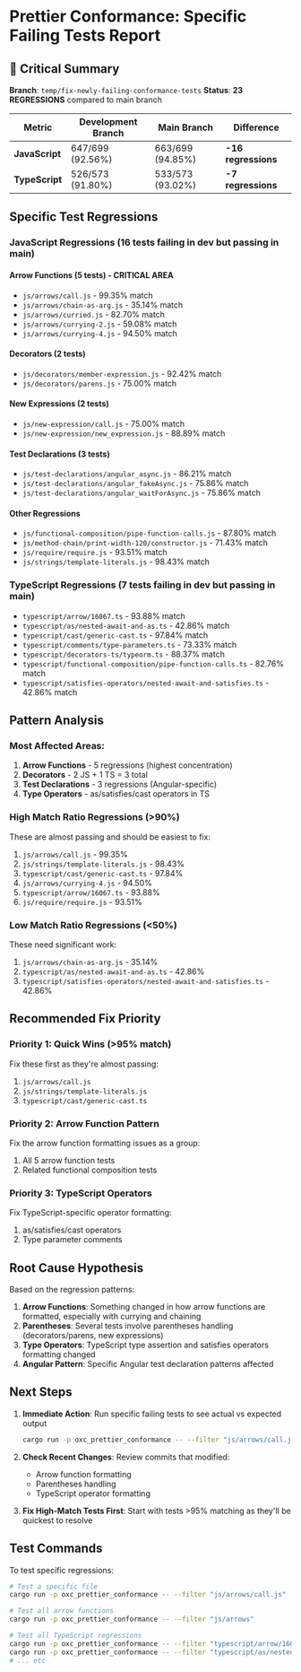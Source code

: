 # Prettier Conformance: Specific Failing Tests Report

## 🚨 Critical Summary

**Branch**: `temp/fix-newly-failing-conformance-tests`
**Status**: **23 REGRESSIONS** compared to main branch

| Metric         | Development Branch | Main Branch      | Difference          |
| -------------- | ------------------ | ---------------- | ------------------- |
| **JavaScript** | 647/699 (92.56%)   | 663/699 (94.85%) | **-16 regressions** |
| **TypeScript** | 526/573 (91.80%)   | 533/573 (93.02%) | **-7 regressions**  |

## Specific Test Regressions

### JavaScript Regressions (16 tests failing in dev but passing in main)

#### Arrow Functions (5 tests) - **CRITICAL AREA**

- `js/arrows/call.js` - 99.35% match
- `js/arrows/chain-as-arg.js` - 35.14% match
- `js/arrows/curried.js` - 82.70% match
- `js/arrows/currying-2.js` - 59.08% match
- `js/arrows/currying-4.js` - 94.50% match

#### Decorators (2 tests)

- `js/decorators/member-expression.js` - 92.42% match
- `js/decorators/parens.js` - 75.00% match

#### New Expressions (2 tests)

- `js/new-expression/call.js` - 75.00% match
- `js/new-expression/new_expression.js` - 88.89% match

#### Test Declarations (3 tests)

- `js/test-declarations/angular_async.js` - 86.21% match
- `js/test-declarations/angular_fakeAsync.js` - 75.86% match
- `js/test-declarations/angular_waitForAsync.js` - 75.86% match

#### Other Regressions

- `js/functional-composition/pipe-function-calls.js` - 87.80% match
- `js/method-chain/print-width-120/constructor.js` - 71.43% match
- `js/require/require.js` - 93.51% match
- `js/strings/template-literals.js` - 98.43% match

### TypeScript Regressions (7 tests failing in dev but passing in main)

- `typescript/arrow/16067.ts` - 93.88% match
- `typescript/as/nested-await-and-as.ts` - 42.86% match
- `typescript/cast/generic-cast.ts` - 97.84% match
- `typescript/comments/type-parameters.ts` - 73.33% match
- `typescript/decorators-ts/typeorm.ts` - 88.37% match
- `typescript/functional-composition/pipe-function-calls.ts` - 82.76% match
- `typescript/satisfies-operators/nested-await-and-satisfies.ts` - 42.86% match

## Pattern Analysis

### Most Affected Areas:

1. **Arrow Functions** - 5 regressions (highest concentration)
2. **Decorators** - 2 JS + 1 TS = 3 total
3. **Test Declarations** - 3 regressions (Angular-specific)
4. **Type Operators** - as/satisfies/cast operators in TS

### High Match Ratio Regressions (>90%)

These are almost passing and should be easiest to fix:

1. `js/arrows/call.js` - 99.35%
2. `js/strings/template-literals.js` - 98.43%
3. `typescript/cast/generic-cast.ts` - 97.84%
4. `js/arrows/currying-4.js` - 94.50%
5. `typescript/arrow/16067.ts` - 93.88%
6. `js/require/require.js` - 93.51%

### Low Match Ratio Regressions (<50%)

These need significant work:

1. `js/arrows/chain-as-arg.js` - 35.14%
2. `typescript/as/nested-await-and-as.ts` - 42.86%
3. `typescript/satisfies-operators/nested-await-and-satisfies.ts` - 42.86%

## Recommended Fix Priority

### Priority 1: Quick Wins (>95% match)

Fix these first as they're almost passing:

1. `js/arrows/call.js`
2. `js/strings/template-literals.js`
3. `typescript/cast/generic-cast.ts`

### Priority 2: Arrow Function Pattern

Fix the arrow function formatting issues as a group:

1. All 5 arrow function tests
2. Related functional composition tests

### Priority 3: TypeScript Operators

Fix TypeScript-specific operator formatting:

1. as/satisfies/cast operators
2. Type parameter comments

## Root Cause Hypothesis

Based on the regression patterns:

1. **Arrow Functions**: Something changed in how arrow functions are formatted, especially with currying and chaining
2. **Parentheses**: Several tests involve parentheses handling (decorators/parens, new expressions)
3. **Type Operators**: TypeScript type assertion and satisfies operators formatting changed
4. **Angular Pattern**: Specific Angular test declaration patterns affected

## Next Steps

1. **Immediate Action**: Run specific failing tests to see actual vs expected output
   ```bash
   cargo run -p oxc_prettier_conformance -- --filter "js/arrows/call.js"
   ```

2. **Check Recent Changes**: Review commits that modified:
   - Arrow function formatting
   - Parentheses handling
   - TypeScript operator formatting

3. **Fix High-Match Tests First**: Start with tests >95% matching as they'll be quickest to resolve

## Test Commands

To test specific regressions:

```bash
# Test a specific file
cargo run -p oxc_prettier_conformance -- --filter "js/arrows/call.js"

# Test all arrow functions
cargo run -p oxc_prettier_conformance -- --filter "js/arrows"

# Test all TypeScript regressions
cargo run -p oxc_prettier_conformance -- --filter "typescript/arrow/16067.ts"
cargo run -p oxc_prettier_conformance -- --filter "typescript/as/nested-await-and-as.ts"
# ... etc
```
